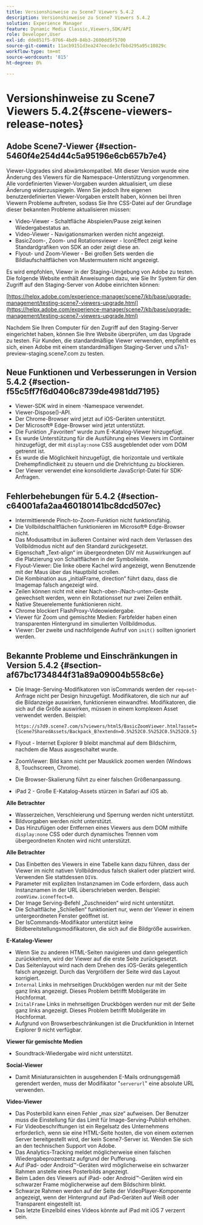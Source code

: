 ```yaml
---
title: Versionshinweise zu Scene7 Viewers 5.4.2
description: Versionshinweise zu Scene7 Viewers 5.4.2
solution: Experience Manager
feature: Dynamic Media Classic,Viewers,SDK/API
role: Developer,User
exl-id: dde851f5-0766-4bd9-84b3-2600dd5f5700
source-git-commit: 11acb9151d3ea247eecde3cfbbd295a95c10829c
workflow-type: tm+mt
source-wordcount: '815'
ht-degree: 0%

---
```


# Versionshinweise zu Scene7 Viewers 5.4.2{#scene-viewers-release-notes}

## Adobe Scene7-Viewer {#section-5460f4e254d44c5a95196e6cb657b7e4}

Viewer-Upgrades sind abwärtskompatibel. Mit dieser Version wurde eine Änderung des Viewers für die Namespace-Unterstützung vorgenommen. Alle vordefinierten Viewer-Vorgaben wurden aktualisiert, um diese Änderung widerzuspiegeln. Wenn Sie jedoch Ihre eigenen benutzerdefinierten Viewer-Vorgaben erstellt haben, können bei Ihren Viewern Probleme auftreten, sodass Sie Ihre CSS-Datei auf der Grundlage dieser bekannten Probleme aktualisieren müssen:

* Video-Viewer - Schaltfläche Abspielen/Pause zeigt keinen Wiedergabestatus an.
* Video-Viewer - Navigationsmarken werden nicht angezeigt.
* BasicZoom-, Zoom- und Rotationsviewer - IconEffect zeigt keine Standardgrafiken von SDK an oder zeigt diese an.
* Flyout- und Zoom-Viewer - Bei großen Sets werden die Bildlaufschaltflächen von Mustermustern nicht angezeigt.

Es wird empfohlen, Viewer in der Staging-Umgebung von Adobe zu testen. Die folgende Website enthält Anweisungen dazu, wie Sie Ihr System für den Zugriff auf den Staging-Server von Adobe einrichten können:

[https://helpx.adobe.com/experience-manager/scene7/kb/base/upgrade-management/testing-scene7-viewers-upgrade.html](https://helpx.adobe.com/experience-manager/scene7/kb/base/upgrade-management/testing-scene7-viewers-upgrade.html)

Nachdem Sie Ihren Computer für den Zugriff auf den Staging-Server eingerichtet haben, können Sie Ihre Website überprüfen, um das Upgrade zu testen. Für Kunden, die standardmäßige Viewer verwenden, empfiehlt es sich, einen Adobe mit einem standardmäßigen Staging-Server und s7is1-preview-staging.scene7.com zu testen.

## Neue Funktionen und Verbesserungen in Version 5.4.2 {#section-f55c5ff7f6d0406c8739de4981dd7195}

* Viewer-SDK wird in einem -Namespace verwendet.
* Viewer-Dispose()-API.
* Der Chrome-Browser wird jetzt auf iOS-Geräten unterstützt.
* Der Microsoft® Edge-Browser wird jetzt unterstützt.
* Die Funktion „Favoriten“ wurde zum E-Katalog-Viewer hinzugefügt.
* Es wurde Unterstützung für die Ausführung eines Viewers im Container hinzugefügt, der mit `display:none` CSS ausgeblendet oder vom DOM getrennt ist.
* Es wurde die Möglichkeit hinzugefügt, die horizontale und vertikale Drehempfindlichkeit zu steuern und die Drehrichtung zu blockieren.
* Der Viewer verwendet eine konsolidierte JavaScript-Datei für SDK-Anfragen.

## Fehlerbehebungen für 5.4.2 {#section-c64001afa2aa460180141bc8dcd507ec}

* Intermittierende Pinch-to-Zoom-Funktion nicht funktionsfähig.
* Die Vollbildschaltflächen funktionieren im Microsoft® Edge-Browser nicht.
* Das Modusattribut im äußeren Container wird nach dem Verlassen des Vollbildmodus nicht auf den Standard zurückgesetzt.
* Eigenschaft „Text-align“ im übergeordneten DIV mit Auswirkungen auf die Platzierung von Schaltflächen in der Symbolleiste.
* Flyout-Viewer: Die linke obere Kachel wird angezeigt, wenn Benutzende mit der Maus über das Hauptbild scrollen.
* Die Kombination aus „initialFrame, direction“ führt dazu, dass die Imagemap falsch angezeigt wird.
* Zeilen können nicht mit einer Nach-oben-/Nach-unten-Geste gewechselt werden, wenn ein Rotationsset nur zwei Zeilen enthält.
* Native Steuerelemente funktionieren nicht.
* Chrome blockiert FlashProxy-Videowiedergabe.
* Viewer für Zoom und gemischte Medien: Farbfelder haben einen transparenten Hintergrund im simulierten Vollbildmodus.
* Viewer: Der zweite und nachfolgende Aufruf von `init()` sollten ignoriert werden.

## Bekannte Probleme und Einschränkungen in Version 5.4.2 {#section-af67bc1734844f31a89a09004b558c6e}

* Die Image-Serving-Modifikatoren von isCommands werden der `req=set`-Anfrage nicht per Design hinzugefügt. Modifikatoren, die sich nur auf die Bildanzeige auswirken, funktionieren einwandfrei. Modifikatoren, die sich auf die Größe auswirken, müssen in einem komplexen Asset verwendet werden. Beispiel:

  ```
  https://s7d9.scene7.com/s7viewers/html5/BasicZoomViewer.html?asset= {Scene7SharedAssets/Backpack_B?extendn=0.5%252C0.5%252C0.5%252C0.5}
  ```

* Flyout - Internet Explorer 9 bleibt manchmal auf dem Bildschirm, nachdem die Maus ausgeschaltet wurde.
* ZoomViewer: Bild kann nicht per Mausklick zoomen werden (Windows 8, Touchscreen, Chrome).
* Die Browser-Skalierung führt zu einer falschen Größenanpassung.
* iPad 2 - Große E-Katalog-Assets stürzen in Safari auf iOS ab.

**Alle Betrachter**

* Wasserzeichen, Verschleierung und Sperrung werden nicht unterstützt.
* Bildvorgaben werden nicht unterstützt.
* Das Hinzufügen oder Entfernen eines Viewers aus dem DOM mithilfe `display:none` CSS oder durch dynamisches Trennen vom übergeordneten Knoten wird nicht unterstützt.

**Alle Betrachter**

* Das Einbetten des Viewers in eine Tabelle kann dazu führen, dass der Viewer im nicht nativen Vollbildmodus falsch skaliert oder platziert wird. Verwenden Sie stattdessen `DIV`s.
* Parameter mit expliziten Instanznamen im Code erfordern, dass auch Instanznamen in der URL überschrieben werden. Beispiel: `zoomView.iconeffect=0`.
* Der Image Serving-Befehl „Zuschneiden“ wird nicht unterstützt.
* Die Schaltfläche „Schließen“ funktioniert nur, wenn der Viewer in einem untergeordneten Fenster geöffnet ist.
* Der IsCommands-Modifikator unterstützt keine Bildbereitstellungsmodifikatoren, die sich auf die Bildgröße auswirken.

**E-Katalog-Viewer**

* Wenn Sie zu anderen HTML-Seiten navigieren und dann gelegentlich zurückkehren, wird der Viewer auf die erste Seite zurückgesetzt.
* Das Seitenlayout wird nach dem Drehen des iOS-Geräts gelegentlich falsch angezeigt. Durch das Vergrößern der Seite wird das Layout korrigiert.
* `Internal` Links in mehrseitigen Druckbögen werden nur mit der Seite ganz links angezeigt. Dieses Problem betrifft Mobilgeräte im Hochformat.
* `InitalFrame` Links in mehrseitigen Druckbögen werden nur mit der Seite ganz links angezeigt. Dieses Problem betrifft Mobilgeräte im Hochformat.
* Aufgrund von Browserbeschränkungen ist die Druckfunktion in Internet Explorer 9 nicht verfügbar.

**Viewer für gemischte Medien**

* Soundtrack-Wiedergabe wird nicht unterstützt.

**Social-Viewer**

* Damit Miniaturansichten in ausgehenden E-Mails ordnungsgemäß gerendert werden, muss der Modifikator &quot;`serverurl`&quot; eine absolute URL verwenden.

**Video-Viewer**

* Das Posterbild kann einen Fehler „max size“ aufweisen. Der Benutzer muss die Einstellung für das Limit für Image-Serving-Publish erhöhen.
* Für Videobeschriftungen ist ein Regelsatz des Unternehmens erforderlich, wenn sie eine HTML-Seite hosten, die von einem externen Server bereitgestellt wird, der kein Scene7-Server ist. Wenden Sie sich an den technischen Support von Adobe.
* Das Analytics-Tracking meldet möglicherweise einen falschen Wiedergabeprozentsatz aufgrund der Pufferung.
* Auf iPad- oder Android™-Geräten wird möglicherweise ein schwarzer Rahmen anstelle eines Posterbilds angezeigt.
* Beim Laden des Viewers auf iPad- oder Android™-Geräten wird ein schwarzer Frame möglicherweise auf dem Bildschirm blinkt.
* Schwarze Rahmen werden auf der Seite der VideoPlayer-Komponente angezeigt, wenn der Hintergrund auf iPad-Geräten auf Weiß oder Transparent eingestellt ist.
* Das letzte Einzelbild eines Videos könnte auf iPad mit iOS 7 verzerrt sein.
